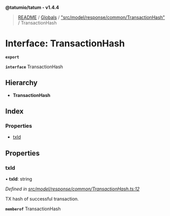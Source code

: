 **@tatumio/tatum - v1.4.4**

> [README](../README.md) / [Globals](../globals.md) / ["src/model/response/common/TransactionHash"](../modules/_src_model_response_common_transactionhash_.md) / TransactionHash

# Interface: TransactionHash

**`export`** 

**`interface`** TransactionHash

## Hierarchy

* **TransactionHash**

## Index

### Properties

* [txId](_src_model_response_common_transactionhash_.transactionhash.md#txid)

## Properties

### txId

•  **txId**: string

*Defined in [src/model/response/common/TransactionHash.ts:12](https://github.com/tatumio/tatum-js/blob/c5d1e16/src/model/response/common/TransactionHash.ts#L12)*

TX hash of successful transaction.

**`memberof`** TransactionHash
